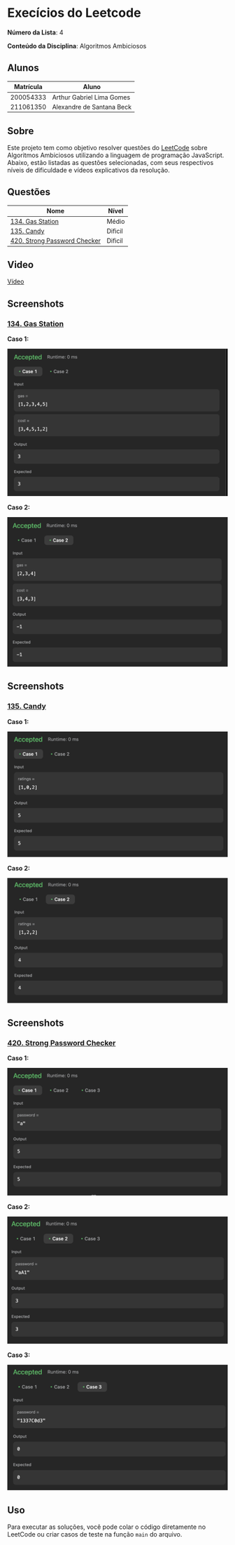 # Execícios do Leetcode

**Número da Lista**: 4<br>

**Conteúdo da Disciplina**: Algoritmos Ambiciosos<br>

## Alunos
| Matrícula | Aluno                     |
| --------- | ------------------------- |
| 200054333 | Arthur Gabriel Lima Gomes |
| 211061350 | Alexandre de Santana Beck |

## Sobre

Este projeto tem como objetivo resolver questões do [LeetCode](https://leetcode.com/problemset/?search=graph&page=1&sorting=W3t9XQ%3D%3D) sobre Algoritmos Ambiciosos utilizando a linguagem de programação JavaScript. Abaixo, estão listadas as questões selecionadas, com seus respectivos níveis de dificuldade e vídeos explicativos da resolução.

## Questões

| Nome                                                                                                                                     | Nível   |
| ---------------------------------------------------------------------------------------------------------------------------------------- | ------- |
| [134. Gas Station](https://leetcode.com/problems/gas-station/description/?envType=problem-list-v2&envId=greedy)                          | Médio   |
| [135. Candy](https://leetcode.com/problems/candy/description/?envType=problem-list-v2&envId=greedy)                                      | Dificil |
| [420. Strong Password Checker](https://leetcode.com/problems/strong-password-checker/description/?envType=problem-list-v2&envId=greedy)  | Dificil |

## Video

[Vídeo]()

## Screenshots

### [134. Gas Station](https://leetcode.com/problems/gas-station/description/) 

 **Caso 1:**

 ![](assets/gas_station1.png)

 **Caso 2:**

 ![](assets/gas_station2.png)


## Screenshots

### [135. Candy](https://leetcode.com/problems/candy/description/?envType=problem-list-v2&envId=greedy)

 **Caso 1:**

 ![](assets/candy1.png)


 **Caso 2:**

 ![](assets/candy2.png)

## Screenshots
    
### [420. Strong Password Checker](https://leetcode.com/problems/strong-password-checker/description/)

 **Caso 1:**

 ![](assets/psw_checker1.png)


 **Caso 2:**

 ![](assets/psw_checker2.png)

 **Caso 3:**

 ![](assets/psw_checker3.png)

## Uso

Para executar as soluções, você pode colar o código diretamente no LeetCode ou criar casos de teste na função ```main``` do arquivo.
